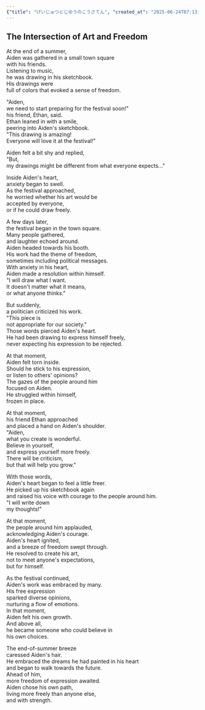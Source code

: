 ```yaml
---
{"title": "げいじゅつとじゆうのこうさてん", "created_at": "2025-06-24T07:13:22.442981+09:00"}
---
```


## The Intersection of Art and Freedom

At the end of a summer,  
Aiden was gathered in a small town square  
with his friends.  
Listening to music,  
he was drawing in his sketchbook.  
His drawings were  
full of colors that evoked a sense of freedom.  

"Aiden,  
we need to start preparing for the festival soon!"  
his friend, Ethan, said.  
Ethan leaned in with a smile,  
peering into Aiden's sketchbook.  
"This drawing is amazing!  
Everyone will love it at the festival!"

Aiden felt a bit shy and replied,  
"But,  
my drawings might be different from what everyone expects..."  

Inside Aiden's heart,  
anxiety began to swell.  
As the festival approached,  
he worried whether his art would be  
accepted by everyone,  
or if he could draw freely.  

A few days later,  
the festival began in the town square.  
Many people gathered,  
and laughter echoed around.  
Aiden headed towards his booth.  
His work had the theme of freedom,  
sometimes including political messages.  
With anxiety in his heart,  
Aiden made a resolution within himself.  
"I will draw what I want.  
It doesn't matter what it means,  
or what anyone thinks."  

But suddenly,  
a politician criticized his work.  
"This piece is  
not appropriate for our society."  
Those words pierced Aiden's heart.  
He had been drawing to express himself freely,  
never expecting his expression to be rejected.  

At that moment,  
Aiden felt torn inside.  
Should he stick to his expression,  
or listen to others' opinions?  
The gazes of the people around him  
focused on Aiden.  
He struggled within himself,  
frozen in place.  

At that moment,  
his friend Ethan approached  
and placed a hand on Aiden's shoulder.  
"Aiden,  
what you create is wonderful.  
Believe in yourself,  
and express yourself more freely.  
There will be criticism,  
but that will help you grow."

With those words,  
Aiden's heart began to feel a little freer.  
He picked up his sketchbook again  
and raised his voice with courage to the people around him.  
"I will write down  
my thoughts!"

At that moment,  
the people around him applauded,  
acknowledging Aiden's courage.  
Aiden's heart ignited,  
and a breeze of freedom swept through.  
He resolved to create his art,  
not to meet anyone's expectations,  
but for himself.  

As the festival continued,  
Aiden's work was embraced by many.  
His free expression  
sparked diverse opinions,  
nurturing a flow of emotions.  
In that moment,  
Aiden felt his own growth.  
And above all,  
he became someone who could believe in  
his own choices.  

The end-of-summer breeze  
caressed Aiden's hair.  
He embraced the dreams he had painted in his heart  
and began to walk towards the future.  
Ahead of him,  
more freedom of expression awaited.  
Aiden chose his own path,  
living more freely than anyone else,  
and with strength.
